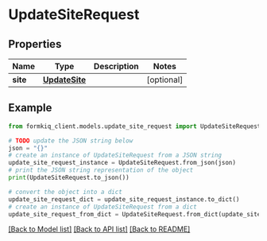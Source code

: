 # UpdateSiteRequest


## Properties

Name | Type | Description | Notes
------------ | ------------- | ------------- | -------------
**site** | [**UpdateSite**](UpdateSite.md) |  | [optional] 

## Example

```python
from formkiq_client.models.update_site_request import UpdateSiteRequest

# TODO update the JSON string below
json = "{}"
# create an instance of UpdateSiteRequest from a JSON string
update_site_request_instance = UpdateSiteRequest.from_json(json)
# print the JSON string representation of the object
print(UpdateSiteRequest.to_json())

# convert the object into a dict
update_site_request_dict = update_site_request_instance.to_dict()
# create an instance of UpdateSiteRequest from a dict
update_site_request_from_dict = UpdateSiteRequest.from_dict(update_site_request_dict)
```
[[Back to Model list]](../README.md#documentation-for-models) [[Back to API list]](../README.md#documentation-for-api-endpoints) [[Back to README]](../README.md)


